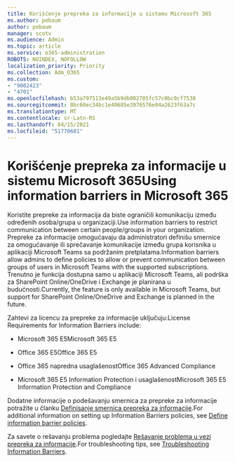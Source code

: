 ```yaml
---
title: Korišćenje prepreka za informacije u sistemu Microsoft 365
ms.author: pebaum
author: pebaum
manager: scotv
ms.audience: Admin
ms.topic: article
ms.service: o365-administration
ROBOTS: NOINDEX, NOFOLLOW
localization_priority: Priority
ms.collection: Adm_O365
ms.custom:
- "9002423"
- "4701"
ms.openlocfilehash: b53a797513e49a5b9db002705fc57c0bc0cf7538
ms.sourcegitcommit: 8bc60ec34bc1e40685e3976576e04a2623f63a7c
ms.translationtype: MT
ms.contentlocale: sr-Latn-RS
ms.lasthandoff: 04/15/2021
ms.locfileid: "51770681"
---
```

# <a name="using-information-barriers-in-microsoft-365"></a><span data-ttu-id="051a2-102">Korišćenje prepreka za informacije u sistemu Microsoft 365</span><span class="sxs-lookup"><span data-stu-id="051a2-102">Using information barriers in Microsoft 365</span></span>

<span data-ttu-id="051a2-103">Koristite prepreke za informacija da biste ograničili komunikaciju između određenih osoba/grupa u organizaciji.</span><span class="sxs-lookup"><span data-stu-id="051a2-103">Use information barriers to restrict communication between certain people/groups in your organization.</span></span> <span data-ttu-id="051a2-104">Prepreke za informacije omogućavaju da administratori definišu smernice za omogućavanje ili sprečavanje komunikacije između grupa korisnika u aplikaciji Microsoft Teams sa podržanim pretplatama.</span><span class="sxs-lookup"><span data-stu-id="051a2-104">Information barriers allow admins to define policies to allow or prevent communication between groups of users in Microsoft Teams with the supported subscriptions.</span></span>  <span data-ttu-id="051a2-105">Trenutno je funkcija dostupna samo u aplikaciji Microsoft Teams, ali podrška za SharePoint Online/OneDrive i Exchange je planirana u budućnosti.</span><span class="sxs-lookup"><span data-stu-id="051a2-105">Currently, the feature is only available in Microsoft Teams, but support for SharePoint Online/OneDrive and Exchange is planned in the future.</span></span>

<span data-ttu-id="051a2-106">Zahtevi za licencu za prepreke za informacije uključuju:</span><span class="sxs-lookup"><span data-stu-id="051a2-106">License Requirements for Information Barriers include:</span></span>

- <span data-ttu-id="051a2-107">Microsoft 365 E5</span><span class="sxs-lookup"><span data-stu-id="051a2-107">Microsoft 365 E5</span></span>

- <span data-ttu-id="051a2-108">Office 365 E5</span><span class="sxs-lookup"><span data-stu-id="051a2-108">Office 365 E5</span></span>

- <span data-ttu-id="051a2-109">Office 365 napredna usaglašenost</span><span class="sxs-lookup"><span data-stu-id="051a2-109">Office 365 Advanced Compliance</span></span>

- <span data-ttu-id="051a2-110">Microsoft 365 E5 Information Protection i usaglašenost</span><span class="sxs-lookup"><span data-stu-id="051a2-110">Microsoft 365 E5 Information Protection and Compliance</span></span>

<span data-ttu-id="051a2-111">Dodatne informacije o podešavanju smernica za prepreke za informacije potražite u članku [Definisanje smernica prepreka za informacije](https://docs.microsoft.com/microsoft-365/compliance/information-barriers-policies).</span><span class="sxs-lookup"><span data-stu-id="051a2-111">For additional information on setting up Information Barriers policies, see [Define information barrier policies](https://docs.microsoft.com/microsoft-365/compliance/information-barriers-policies).</span></span>

<span data-ttu-id="051a2-112">Za savete o rešavanju problema pogledajte [Rešavanje problema u vezi prepreka za informacije](https://docs.microsoft.com/microsoft-365/compliance/information-barriers-troubleshooting).</span><span class="sxs-lookup"><span data-stu-id="051a2-112">For troubleshooting tips, see [Troubleshooting Information Barriers](https://docs.microsoft.com/microsoft-365/compliance/information-barriers-troubleshooting).</span></span>

